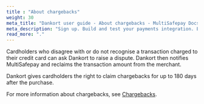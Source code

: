 ```yaml
---
title : "About chargebacks"
weight: 30
meta_title: "Dankort user guide - About chargebacks - MultiSafepay Docs"
meta_description: "Sign up. Build and test your payments integration. Explore our products and services. Use our API Reference, SDKs, and wrappers. Get support."
read_more: "."
---
```


Cardholders who disagree with or do not recognise a transaction charged to their credit card can ask Dankort to raise a dispute. Dankort then notifies MultiSafepay and reclaims the transaction amount from the merchant.

Dankort gives cardholders the right to claim chargebacks for up to 180 days after the purchase.

For more information about chargebacks, see [Chargebacks](/faq/chargebacks).
